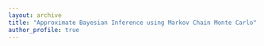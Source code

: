 ```yaml
---
layout: archive
title: "Approximate Bayesian Inference using Markov Chain Monte Carlo"
author_profile: true
---
```



